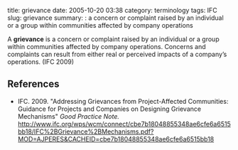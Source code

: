 title: grievance
date: 2005-10-20 03:38
category: terminology
tags: IFC
slug: grievance
summary: : a concern or complaint raised by an individual or a group within communities affected by company operations

<!--
summary:
-->
A **grievance** is a concern or complaint raised by an individual or a group within communities affected by company operations. Concerns and complaints can result from either real or perceived
impacts of a company’s operations. (IFC 2009)


## References

* IFC. 2009. "Addressing Grievances from Project-Affected Communities: Guidance for Projects and Companies on Designing Grievance Mechanisms" *Good Practice Note.* http://www.ifc.org/wps/wcm/connect/cbe7b18048855348ae6cfe6a6515bb18/IFC%2BGrievance%2BMechanisms.pdf?MOD=AJPERES&CACHEID=cbe7b18048855348ae6cfe6a6515bb18
